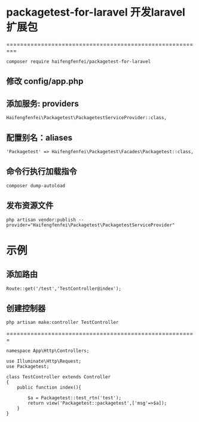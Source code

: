 # packagetest-for-laravel 开发laravel扩展包

=========================================================

```
composer require haifengfenfei/packagetest-for-laravel 
```
## 修改 config/app.php 
 
## 添加服务: providers 
```
Haifengfenfei\Packagetest\PackagetestServiceProvider::class,
```

## 配置别名：aliases 
```
'Packagetest' => Haifengfenfei\Packagetest\Facades\Packagetest::class,
```
## 命令行执行加载指令 

```
composer dump-autoload 
```
## 发布资源文件
```
php artisan vendor:publish --provider="Haifengfenfei\Packagetest\PackagetestServiceProvider"

```

# 示例

## 添加路由
```
Route::get('/test','TestController@index');
```

## 创建控制器
```
php artisan make:controller TestController 
```

=======================================================

```
namespace App\Http\Controllers;

use Illuminate\Http\Request;
use Packagetest;

class TestController extends Controller
{
    public function index(){

    	$a = Packagetest::test_rtn('test');
        return view('Packagetest::packagetest',['msg'=>$a]);
    }
}
```



